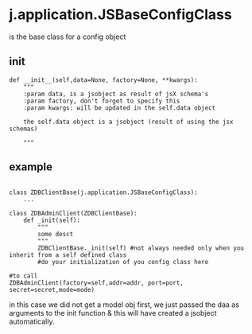 

# j.application.JSBaseConfigClass

is the base class for a config object 

## init

```python3
def __init__(self,data=None, factory=None, **kwargs):
    """
    :param data, is a jsobject as result of jsX schema's
    :param factory, don't forget to specify this
    :param kwargs: will be updated in the self.data object

    the self.data object is a jsobject (result of using the jsx schemas)

    """
```



## example

```python3

class ZDBClientBase(j.application.JSBaseConfigClass):
    ...

class ZDBAdminClient(ZDBClientBase):
    def _init(self):
        """ 
        some desct
        """
        ZDBClientBase._init(self) #not always needed only when you inherit from a self defined class
        #do your initialization of you config class here

#to call
ZDBAdminClient(factory=self,addr=addr, port=port, secret=secret,mode=mode)

```

in this case we did not get a model obj first, we just passed the daa as arguments to the init function & this will have created a jsobject automatically.

